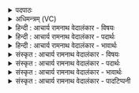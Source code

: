 <details><summary>पदपाठः</summary>

उ꣣षाः꣢। अ꣡प꣢꣯। स्व꣡सुः꣢꣯। त꣡मः꣢꣯। सम्। व꣣र्त्तयति। वर्त्तनि꣢म्। सु꣣जात꣡ता꣢। सु꣣। जात꣣ता꣢। ४५१। १
</details>

<details><summary>अधिमन्त्रम् (VC)</summary>

- उषाः
- संवर्त आङ्गिरसः
- द्विपदा विराट्
- पञ्चमः
- ऐन्द्रं काण्डम्
</details>

<details><summary>हिन्दी : आचार्य रामनाथ वेदालंकार - विषयः</summary>

अगले मन्त्र का देवता उषा है। उषा के महत्त्व का वर्णन है।
</details>

<details><summary>हिन्दी : आचार्य रामनाथ वेदालंकार - पदार्थः</summary>

पदार्थान्वयभाषाः -  जैसे (उषाः) प्रभातकालीन प्राकृतिक उषा (स्वसुः) अपनी बहिन रात्रि के (तमः) अन्धकार को (अप) हटा देती है, और (सुजातता) अपने श्रेष्ठ जन्म से (वर्तनिम्) मार्ग को (सं वर्तयति) प्रकाशित कर देती है, वैसे ही (उषाः) योगशास्त्र में प्रसिद्ध आत्मख्याति (स्वसुः) आत्मा में राग, द्वेष आदि को प्रक्षिप्त करनेवाली अविद्या के (तमः) तामसिक प्रभाव को (अप) दूर कर देती है और (सुजातता) अपने शुभ जन्म से (वर्तनिम्) साधक के योगमार्ग को (सं वर्तयति) अध्यात्मप्रकाश से प्रकाशित कर देती है ॥५॥
</details>

<details><summary>हिन्दी : आचार्य रामनाथ वेदालंकार - भावार्थः</summary>

भावार्थभाषाः -  जो मनुष्य अविद्यारूप रात्रि को दूर करके विवेकख्यातिरूप उषा के प्रकाश को प्राप्त करते हैं, वे मुक्ति के अधिकारी हो जाते हैं ॥५॥
</details>

<details><summary>संस्कृत : आचार्य रामनाथ वेदालंकार - विषयः</summary>

अथ उषा देवता। उषसो महत्त्वमाह।
</details>

<details><summary>संस्कृत : आचार्य रामनाथ वेदालंकार - पदार्थः</summary>

पदार्थान्वयभाषाः -  यथा (उषाः) प्रभातदीप्तिः (स्वसुः) स्वभगिन्याः रात्र्याः (तमः) अन्धकारम् (अप) अपवर्तयति, अपसारयति, किञ्च (सुजातता) सुजन्मना। सुजातता सुजाततया। ‘सुपां सुलुक्०’ अ० ७।१।३९ इति तृतीयैकवचने पूर्वसवर्णदीर्घः। (वर्तनिम्) मार्गम् (सं वर्तयति) प्रकाशयति, तथा (उषाः) योगशास्त्रे प्रसिद्धा आत्मख्यातिः (स्वसुः) जीवात्मनि रागद्वेषादिप्रक्षेप्त्र्याः अविद्यायाः। सु तीव्रतया अस्यति क्षिपतीति स्वसा तस्याः। सुपूर्वात् असु क्षेपणे धातोः ‘सावसेर्ऋन्। उ० २।९८’ इति ऋन् प्रत्ययः। (तम्) तामसं प्रभावम् (अप) अपसारयति, किञ्च (सुजातता) सुजन्मना (वर्तनिम्) साधकस्य योगमार्गम् (सं वर्तयति) अध्यात्मप्रकाशेन प्रकाशयति ॥५॥
</details>

<details><summary>संस्कृत : आचार्य रामनाथ वेदालंकार - भावार्थः</summary>

भावार्थभाषाः -  ये जना अविद्यारात्रिमपगमय्य विवेकख्यातिरूपाया उषसः प्रकाशं प्राप्नुवन्ति ते मुक्तेरधिकारिणो जायन्ते ॥५॥
</details>

<details><summary>संस्कृत : आचार्य रामनाथ वेदालंकार - पादटिप्पनी</summary>

टिप्पणी:   १. ऋ० १०।१७२।४। अथ० १९।१२।१ पूर्वार्द्धः, ऋषिः वसिष्ठः।
</details>